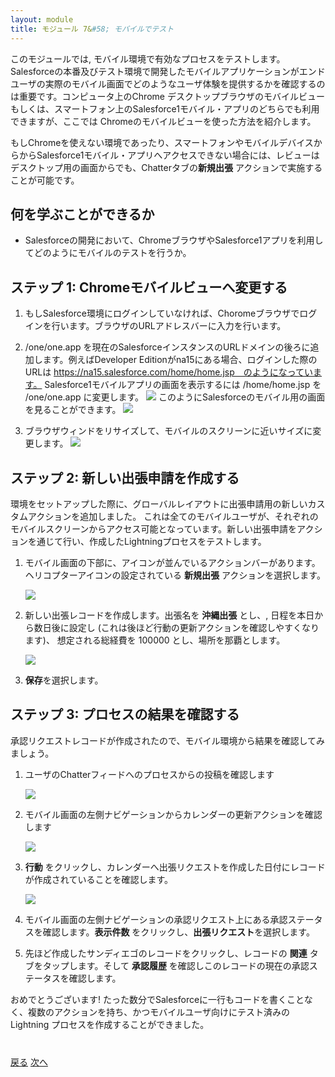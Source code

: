 ```yaml
---
layout: module
title: モジュール 7&#58; モバイルでテスト
---
```


このモジュールでは, モバイル環境で有効なプロセスをテストします。Salesforceの本番及びテスト環境で開発したモバイルアプリケーションがエンドユーザの実際のモバイル画面でどのようなユーザ体験を提供するかを確認するのは重要です。コンピュータ上のChrome デスクトップブラウザのモバイルビューもしくは、スマートフォン上のSalesforce1モバイル・アプリのどちらでも利用できますが、ここでは Chromeのモバイルビューを使った方法を紹介します。

もしChromeを使えない環境であったり、スマートフォンやモバイルデバイスからからSalesforce1モバイル・アプリへアクセスできない場合には、レビューはデスクトップ用の画面からでも、Chatterタブの**新規出張** アクションで実施することが可能です。



## 何を学ぶことができるか
- Salesforceの開発において、ChromeブラウザやSalesforce1アプリを利用してどのようにモバイルのテストを行うか。

## ステップ 1: Chromeモバイルビューへ変更する

1. もしSalesforce環境にログインしていなければ、Choromeブラウザでログインを行います。ブラウザのURLアドレスバーに入力を行います。

2. /one/one.app を現在のSalesforceインスタンスのURLドメインの後ろに追加します。例えばDeveloper Editionがna15にある場合、ログインした際のURLは https://na15.salesforce.com/home/home.jsp　のようになっています。 Salesforce1モバイルアプリの画面を表示するには /home/home.jsp を /one/one.app に変更します。
	![](images/url.jpg)
このようにSalesforceのモバイル用の画面を見ることができます。
	![](images/mobile1.jpg)

3. ブラウザウィンドをリサイズして、モバイルのスクリーンに近いサイズに変更します。
	![](images/screen1.jpg)

## ステップ 2: 新しい出張申請を作成する
環境をセットアップした際に、グローバルレイアウトに出張申請用の新しいカスタムアクションを追加しました。 これは全てのモバイルユーザが、それぞれのモバイルスクリーンからアクセス可能となっています。新しい出張申請をアクションを通じて行い、作成したLightningプロセスをテストします。

1. モバイル画面の下部に、アイコンが並んでいるアクションバーがあります。ヘリコプターアイコンの設定されている **新規出張** アクションを選択します。

	![](images/mobile3.jpg)

2. 新しい出張レコードを作成します。出張名を **沖縄出張** とし、, 日程を本日から数日後に設定し (これは後ほど行動の更新アクションを確認しやすくなります)、 想定される総経費を 100000 とし、場所を那覇とします。

	![](images/mobile4.jpg)

3. **保存**を選択します。



## ステップ 3: プロセスの結果を確認する
承認リクエストレコードが作成されたので、モバイル環境から結果を確認してみましょう。


1. ユーザのChatterフィードへのプロセスからの投稿を確認します

	![](images/chatter1.jpg)

2. モバイル画面の左側ナビゲーションからカレンダーの更新アクションを確認します

	![](images/chatter2.jpg)

3. **行動** をクリックし、カレンダーへ出張リクエストを作成した日付にレコードが作成されていることを確認します。

	![](images/mobile5.jpg)

4. モバイル画面の左側ナビゲーションの承認リクエスト上にある承認ステータスを確認します。**表示件数** をクリックし、**出張リクエスト**を選択します。

5. 先ほど作成したサンディエゴのレコードをクリックし、レコードの **関連** タブをタップします。そして  **承認履歴** を確認しこのレコードの現在の承認ステータスを確認します。



おめでとうございます! たった数分でSalesforceに一行もコードを書くことなく、複数のアクションを持ち、かつモバイルユーザ向けにテスト済みの Lightning プロセスを作成することができました。






<div class="row" style="margin-top:40px;">
<div class="col-sm-12">
<a href="create-searchbar-component.html" class="btn btn-default"><i class="glyphicon glyphicon-chevron-left"></i> 戻る</a>
<a href="next.html" class="btn btn-default pull-right">次へ <i class="glyphicon glyphicon-chevron-right"></i></a>
</div>
</div>
